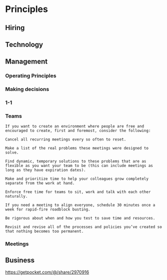 # Principles

## Hiring

## Technology

## Management

### Operating Principles

### Making decisions

### 1-1

### Teams

```
If you want to create an environment where people are free and encouraged to create, first and foremost, consider the following:

Cancel all recurring meetings every so often to reset.

Make a list of the real problems these meetings were designed to solve.

Find dynamic, temporary solutions to these problems that are as flexible as you want your team to be (this can include meetings as long as they have expiration dates).

Make and prioritize time to help your colleagues grow completely separate from the work at hand.

Enforce free time for teams to sit, work and talk with each other naturally.

If you need a meeting to align everyone, schedule 30 minutes once a week for rapid-fire roadblock busting.

Be rigorous about when and how you test to save time and resources.

Revisit and revise all of the processes and policies you’ve created so that nothing becomes too permanent.
```

### Meetings

## Business

https://getpocket.com/@/share/2970916

